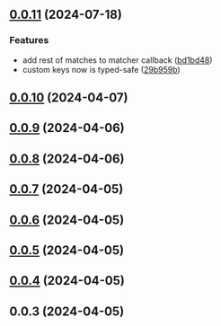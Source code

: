 ## [0.0.11](https://github.com/alirezahematidev/jsx-marker/compare/v0.0.10...v0.0.11) (2024-07-18)


### Features

* add rest of matches to matcher callback ([bd1bd48](https://github.com/alirezahematidev/jsx-marker/commit/bd1bd48e1f36747481f76d18cf63d7190211d1cf))
* custom keys now is typed-safe ([29b959b](https://github.com/alirezahematidev/jsx-marker/commit/29b959b72894fc7565308bd8fa06598203f93279))



## [0.0.10](https://github.com/alirezahematidev/jsx-marker/compare/v0.0.9...v0.0.10) (2024-04-07)



## [0.0.9](https://github.com/alirezahematidev/jsx-marker/compare/v0.0.8...v0.0.9) (2024-04-06)



## [0.0.8](https://github.com/alirezahematidev/jsx-marker/compare/v0.0.7...v0.0.8) (2024-04-06)



## [0.0.7](https://github.com/alirezahematidev/jsx-marker/compare/v0.0.6...v0.0.7) (2024-04-05)



## [0.0.6](https://github.com/alirezahematidev/jsx-marker/compare/v0.0.5...v0.0.6) (2024-04-05)



## [0.0.5](https://github.com/alirezahematidev/jsx-marker/compare/v0.0.4...v0.0.5) (2024-04-05)



## [0.0.4](https://github.com/alirezahematidev/jsx-marker/compare/v0.0.3...v0.0.4) (2024-04-05)



## 0.0.3 (2024-04-05)



